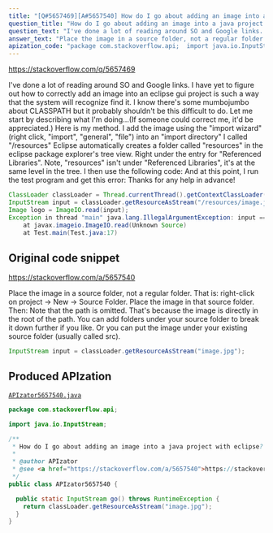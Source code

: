 ```yaml
---
title: "[Q#5657469][A#5657540] How do I go about adding an image into a java project with eclipse?"
question_title: "How do I go about adding an image into a java project with eclipse?"
question_text: "I've done a lot of reading around SO and Google links. I have yet to figure out how to correctly add an image into an eclipse gui project is such a way that the system will recognize find it. I know there's some mumbojumbo about CLASSPATH but it probably shouldn't be this difficult to do. Let me start by describing what I'm doing...(If someone could correct me, it'd be appreciated.) Here is my method. I add the image using the \"import wizard\" (right click, \"import\", \"general\", \"file\") into an \"import directory\" I called \"/resources\" Eclipse automatically creates a folder called \"resources\" in the eclipse package explorer's tree view. Right under the entry for \"Referenced Libraries\". Note, \"resources\" isn't under \"Referenced Libraries\", it's at the same level in the tree. I then use the following code: And at this point, I run the test program and get this error: Thanks for any help in advance!"
answer_text: "Place the image in a source folder, not a regular folder.  That is: right-click on project -> New -> Source Folder.  Place the image in that source folder.  Then: Note that the path is omitted.  That's because the image is directly in the root of the path.  You can add folders under your source folder to break it down further if you like.  Or you can put the image under your existing source folder (usually called src)."
apization_code: "package com.stackoverflow.api;  import java.io.InputStream;  /**  * How do I go about adding an image into a java project with eclipse?  *  * @author APIzator  * @see <a href=\"https://stackoverflow.com/a/5657540\">https://stackoverflow.com/a/5657540</a>  */ public class APIzator5657540 {    public static InputStream go() throws RuntimeException {     return classLoader.getResourceAsStream(\"image.jpg\");   } }"
---
```


https://stackoverflow.com/q/5657469

I&#x27;ve done a lot of reading around SO and Google links.
I have yet to figure out how to correctly add an image into an eclipse gui project is such a way that the system will recognize find it. I know there&#x27;s some mumbojumbo about CLASSPATH but it probably shouldn&#x27;t be this difficult to do.
Let me start by describing what I&#x27;m doing...(If someone could correct me, it&#x27;d be appreciated.)
Here is my method.
I add the image using the &quot;import wizard&quot; (right click, &quot;import&quot;, &quot;general&quot;, &quot;file&quot;) into an &quot;import directory&quot; I called &quot;/resources&quot;
Eclipse automatically creates a folder called &quot;resources&quot; in the eclipse package explorer&#x27;s tree view. Right under the entry for &quot;Referenced Libraries&quot;.
Note, &quot;resources&quot; isn&#x27;t under &quot;Referenced Libraries&quot;, it&#x27;s at the same level in the tree.
I then use the following code:
And at this point, I run the test program and get this error:
Thanks for any help in advance!


```java
ClassLoader classLoader = Thread.currentThread().getContextClassLoader();
InputStream input = classLoader.getResourceAsStream("/resources/image.jpg");
Image logo = ImageIO.read(input);
Exception in thread "main" java.lang.IllegalArgumentException: input == null!
    at javax.imageio.ImageIO.read(Unknown Source)
    at Test.main(Test.java:17)
```


## Original code snippet

https://stackoverflow.com/a/5657540

Place the image in a source folder, not a regular folder.  That is: right-click on project -&gt; New -&gt; Source Folder.  Place the image in that source folder.  Then:
Note that the path is omitted.  That&#x27;s because the image is directly in the root of the path.  You can add folders under your source folder to break it down further if you like.  Or you can put the image under your existing source folder (usually called src).

```java
InputStream input = classLoader.getResourceAsStream("image.jpg");
```

## Produced APIzation

[`APIzator5657540.java`](https://github.com/pasqualesalza/apization-temp-data/raw/master/apizations/java/APIzator5657540.java)

```java
package com.stackoverflow.api;

import java.io.InputStream;

/**
 * How do I go about adding an image into a java project with eclipse?
 *
 * @author APIzator
 * @see <a href="https://stackoverflow.com/a/5657540">https://stackoverflow.com/a/5657540</a>
 */
public class APIzator5657540 {

  public static InputStream go() throws RuntimeException {
    return classLoader.getResourceAsStream("image.jpg");
  }
}

```